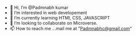 - 👋 Hi, I’m @Padmnabh kumar
- 👀 I’m interested in web developement
- 🌱 I’m currently learning HTMl, CSS, JAVASCRIPT
- 💞️ I’m looking to collaborate on Microverse.
- 📫 How to reach me ...mail me at "Padmnabhc@gmail.com"

<!---
Padmnabhc/Padmnabhc is a ✨ special ✨ repository because its `README.md` (this file) appears on your GitHub profile.
You can click the Preview link to take a look at your changes.
--->
